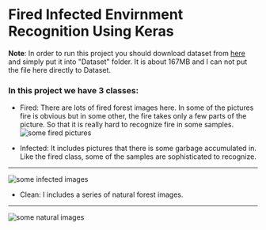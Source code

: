 # Fired Infected Envirnment Recognition Using Keras
**Note**: In order to run this project you should download dataset from [here](https://drive.google.com/file/d/1c1ADHs3uPMgQgoaAg36N--5-06FbFM23/view) and simply put it into "Dataset" folder. It is about 167MB and I can not put the file here directly to Dataset. 

### In this project we have 3 classes:
* Fired: There are lots of fired forest images here. In some of the pictures fire is obvious but in some other, the fire takes only a few parts of the picture. So that it is really hard to recognize fire in some samples. 
![some fired pictures ](https://drive.google.com/open?id=1ZozO6YYfYbVpegQ6uO-m_hmRBmYUq23E)

* Infected: It includes pictures that there is some garbage accumulated in. Like the fired class, some of the samples are sophisticated to recognize.
___
 ![some infected images](https://github.com/mohsenSohrabi/Fired_Infected_Envirnment_Recognition/blob/master/sample_images/infected_samples.JPG)
* Clean: I includes a series of natural forest images.
___
 ![some natural images](https://github.com/mohsenSohrabi/Fired_Infected_Envirnment_Recognition/blob/master/sample_images/clean_samples.jpg)
 

